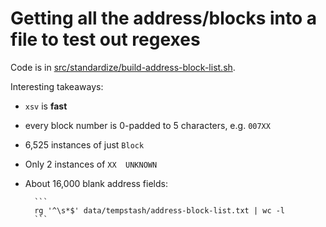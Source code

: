 


# Getting all the address/blocks into a file to test out regexes


Code is in [src/standardize/build-address-block-list.sh](src/standardize/build-address-block-list.sh).

Interesting takeaways:

- `xsv` is **fast**
- every block number is 0-padded to 5 characters, e.g. `007XX`
- 6,525 instances of just `Block`
- Only 2 instances of `XX  UNKNOWN`
- About 16,000 blank address fields: 
    
        ```
        rg '^\s*$' data/tempstash/address-block-list.txt | wc -l
        ```
